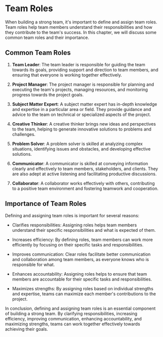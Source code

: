 Team Roles
====================================

When building a strong team, it's important to define and assign team roles. Team roles help team members understand their responsibilities and how they contribute to the team's success. In this chapter, we will discuss some common team roles and their importance.

Common Team Roles
-----------------

1. **Team Leader**: The team leader is responsible for guiding the team towards its goals, providing support and direction to team members, and ensuring that everyone is working together effectively.

2. **Project Manager**: The project manager is responsible for planning and executing the team's projects, managing resources, and monitoring progress towards the project goals.

3. **Subject Matter Expert**: A subject matter expert has in-depth knowledge and expertise in a particular area or field. They provide guidance and advice to the team on technical or specialized aspects of the project.

4. **Creative Thinker**: A creative thinker brings new ideas and perspectives to the team, helping to generate innovative solutions to problems and challenges.

5. **Problem Solver**: A problem solver is skilled at analyzing complex situations, identifying issues and obstacles, and developing effective solutions.

6. **Communicator**: A communicator is skilled at conveying information clearly and effectively to team members, stakeholders, and clients. They are also adept at active listening and facilitating productive discussions.

7. **Collaborator**: A collaborator works effectively with others, contributing to a positive team environment and fostering teamwork and cooperation.

Importance of Team Roles
------------------------

Defining and assigning team roles is important for several reasons:

* Clarifies responsibilities: Assigning roles helps team members understand their specific responsibilities and what is expected of them.

* Increases efficiency: By defining roles, team members can work more efficiently by focusing on their specific tasks and responsibilities.

* Improves communication: Clear roles facilitate better communication and collaboration among team members, as everyone knows who is responsible for what.

* Enhances accountability: Assigning roles helps to ensure that team members are accountable for their specific tasks and responsibilities.

* Maximizes strengths: By assigning roles based on individual strengths and expertise, teams can maximize each member's contributions to the project.

In conclusion, defining and assigning team roles is an essential component of building a strong team. By clarifying responsibilities, increasing efficiency, improving communication, enhancing accountability, and maximizing strengths, teams can work together effectively towards achieving their goals.
